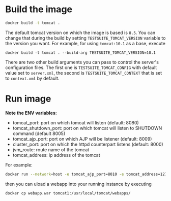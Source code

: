 # Build the image
```bash
docker build -t tomcat .
```

The default tomcat version on which the image is based is `8.5`. You can
change that during the build by setting `TESTSUITE_TOMCAT_VERSION` variable
to the version you want. For example, for using `tomcat:10.1` as a base,
execute

```
docker build -t tomcat . --build-arg TESTSUITE_TOMCAT_VERSION=10.1
```

There are two other build arguments you can pass to control the server's
configuration files. The first one is `TESTSUITE_TOMCAT_CONFIG` with default
value set to `server.xml`, the second is `TESTSUITE_TOMCAT_CONTEXT` that is
set to `context.xml` by default.

# Run image
**Note the ENV variables:**

* tomcat_port: port on which tomcat will listen (default: 8080)
* tomcat_shutdown_port: port on which tomcat will listen to SHUTDOWN command (default 8005)
* tomcat_ajp_port: port on which AJP will be listener (default: 8009)
* cluster_port: port on which the httpd counterpart listens (default: 8000)
* jvm_route: route name of the tomcat
* tomcat_address: ip address of the tomcat

For example:
```bash
docker run --network=host -e tomcat_ajp_port=8010 -e tomcat_address=127.0.0.15 -e jvm_route=tomcat15 --name tomcat15 tomcat
```

then you can uload a webapp into your running instance by executing

```bash
docker cp webapp.war tomcat1:/usr/local/tomcat/webapps/
```

